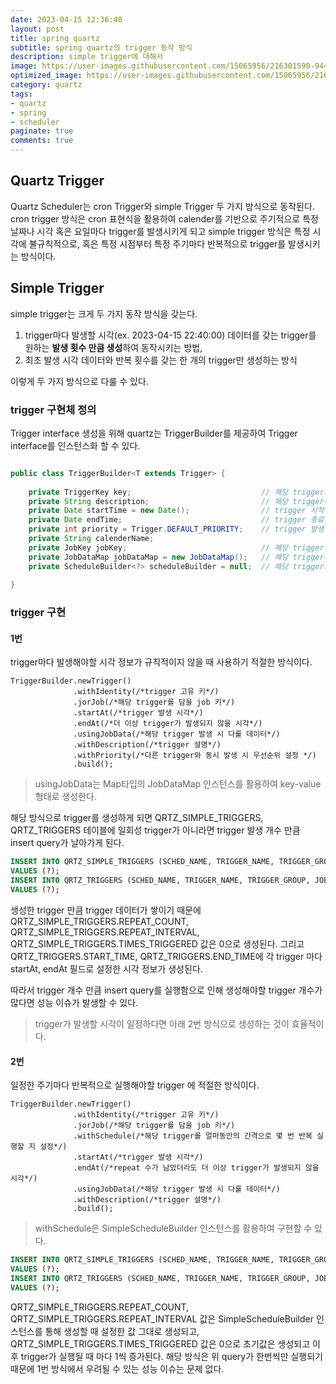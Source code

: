 ```yaml
---
date: 2023-04-15 12:36:40
layout: post
title: spring quartz
subtitle: spring quartz의 trigger 동작 방식
description: simple trigger에 대해서
image: https://user-images.githubusercontent.com/15065956/216301590-944e7367-80eb-4e39-9409-70a8fa42daa5.png
optimized_image: https://user-images.githubusercontent.com/15065956/216301590-944e7367-80eb-4e39-9409-70a8fa42daa5.png
category: quartz
tags:
- quartz
- spring
- scheduler
paginate: true
comments: true
---
```


## Quartz Trigger

Quartz Scheduler는 cron Trigger와 simple Trigger 두 가지 방식으로 동작된다.
cron trigger 방식은 cron 표현식을 활용하여 calender를 기반으로 주기적으로 특정 날짜나 시각 혹은 요일마다 trigger를 발생시키게 되고
simple trigger 방식은 특정 시각에 불규칙적으로, 혹은 특정 시점부터 특정 주기마다 반복적으로 trigger를 발생시키는 방식이다.

## Simple Trigger

simple trigger는 크게 두 가지 동작 방식을 갖는다.

1. trigger마다 발생할 시각(ex. 2023-04-15 22:40:00) 데이터를 갖는 trigger를 원하는 **발생 횟수 만큼 생성**하여 동작시키는 방법,
2. 최초 발생 시각 데이터와 반복 횟수를 갖는 한 개의 trigger만 생성하는 방식

이렇게 두 가지 방식으로 다룰 수 있다.

### trigger 구현체 정의

Trigger interface 생성을 위해 quartz는 TriggerBuilder를 제공하여 Trigger interface를 인스턴스화 할 수 있다.

```java

public class TriggerBuilder<T extends Trigger> {
    
    private TriggerKey key;                             // 해당 trigger의 고유 키 설정
    private String description;                         // 해당 trigger에 대한 설명
    private Date startTime = new Date();                // trigger 시작 시각
    private Date endTime;                               // trigger 종료 시각
    private int priority = Trigger.DEFAULT_PRIORITY;    // trigger 발생 우선 순위(1 ~ 10, default: 5) 
    private String calenderName;                         
    private JobKey jobKey;                              // 해당 trigger가 속해있는 job의 고유 키 설정
    private JobDataMap jobDataMap = new JobDataMap();   // 해당 trigger가 실행될 때 다룰 map타입의 데이터 저장소
    private ScheduleBuilder<?> scheduleBuilder = null;  // 해당 trigger의 동작 스케줄 데이터
    
}

```

### trigger 구현

#### 1번

trigger마다 발생해야할 시각 정보가 규칙적이지 않을 때 사용하기 적절한 방식이다.

```
TriggerBuilder.newTrigger()
              .withIdentity(/*trigger 고유 키*/)
              .jorJob(/*해당 trigger를 담을 job 키*/)
              .startAt(/*trigger 발생 시각*/)
              .endAt(/*더 이상 trigger가 발생되지 않을 시각*/)
              .usingJobData(/*해당 trigger 발생 시 다룰 데이터*/)
              .withDescription(/*trigger 설명*/)
              .withPriority(/*다른 trigger와 동시 발생 시 우선순위 설정 */)
              .build();
```

> usingJobData는 Map타입의 JobDataMap 인스턴스를 활용하여 key-value 형태로 생성한다.

해당 방식으로 trigger를 생성하게 되면 QRTZ_SIMPLE_TRIGGERS, QRTZ_TRIGGERS 테이블에 일회성 trigger가 아니라면 trigger 발생 개수 만큼 insert query가 날아가게 된다.

```sql
INSERT INTO QRTZ_SIMPLE_TRIGGERS (SCHED_NAME, TRIGGER_NAME, TRIGGER_GROUP, REPEAT_COUNT, REPEAT_INTERNAL, TIMES_TRIGGERED) 
VALUES (?);
INSERT INTO QRTZ_TRIGGERS (SCHED_NAME, TRIGGER_NAME, TRIGGER_GROUP, JOB_NAME, JOB_GROUP, DESCRIPTION, NEXT_FIRE_TIME, PREV_FIRE_TIME, TRIGGER_STATE, TRIGGER_TYPE, START_TIME, END_TIME, CALENDAR_NAME, MISFIRE_INSTR, JOB_DATA, PRIORITY) 
VALUES (?);
```

생성한 trigger 만큼 trigger 데이터가 쌓이기 때문에 QRTZ_SIMPLE_TRIGGERS.REPEAT_COUNT, QRTZ_SIMPLE_TRIGGERS.REPEAT_INTERVAL, QRTZ_SIMPLE_TRIGGERS.TIMES_TRIGGERED 값은 0으로 생성된다.
그리고 QRTZ_TRIGGERS.START_TIME, QRTZ_TRIGGERS.END_TIME에 각 trigger 마다 startAt, endAt 필드로 설정한 시각 정보가 생성된다.

따라서 trigger 개수 만큼 insert query를 실행함으로 인해 생성해야할 trigger 개수가 많다면 성능 이슈가 발생할 수 있다.

> trigger가 발생할 시각이 일정하다면 아래 2번 방식으로 생성하는 것이 효율적이다.

#### 2번

일정한 주기마다 반복적으로 실행해야할 trigger 에 적절한 방식이다.

```
TriggerBuilder.newTrigger()
              .withIdentity(/*trigger 고유 키*/)
              .jorJob(/*해당 trigger를 담을 job 키*/)
              .withSchedule(/*해당 trigger를 얼마동안의 간격으로 몇 번 반복 실행할 지 설정*/)
              .startAt(/*trigger 발생 시각*/)
              .endAt(/*repeat 수가 남았더라도 더 이상 trigger가 발생되지 않을 시각*/)
              .usingJobData(/*해당 trigger 발생 시 다룰 데이터*/)
              .withDescription(/*trigger 설명*/)
              .build();
```

> withSchedule은 SimpleScheduleBuilder 인스턴스를 활용하여 구현할 수 있다.

```sql
INSERT INTO QRTZ_SIMPLE_TRIGGERS (SCHED_NAME, TRIGGER_NAME, TRIGGER_GROUP, REPEAT_COUNT, REPEAT_INTERNAL, TIMES_TRIGGERED) 
VALUES (?);
INSERT INTO QRTZ_TRIGGERS (SCHED_NAME, TRIGGER_NAME, TRIGGER_GROUP, JOB_NAME, JOB_GROUP, DESCRIPTION, NEXT_FIRE_TIME, PREV_FIRE_TIME, TRIGGER_STATE, TRIGGER_TYPE, START_TIME, END_TIME, CALENDAR_NAME, MISFIRE_INSTR, JOB_DATA, PRIORITY) 
VALUES (?);
```

QRTZ_SIMPLE_TRIGGERS.REPEAT_COUNT, QRTZ_SIMPLE_TRIGGERS.REPEAT_INTERVAL 값은 SimpleScheduleBuilder 인스턴스를 통해 생성할 때 설정한 값 그대로 생성되고, QRTZ_SIMPLE_TRIGGERS.TIMES_TRIGGERED 값은 0으로 초기값은 생성되고 이후 trigger가 실행될 때 마다 1씩 증가된다.
해당 방식은 위 query가 한번씩만 실행되기 때문에 1번 방식에서 우려될 수 있는 성능 이슈는 문제 없다.
